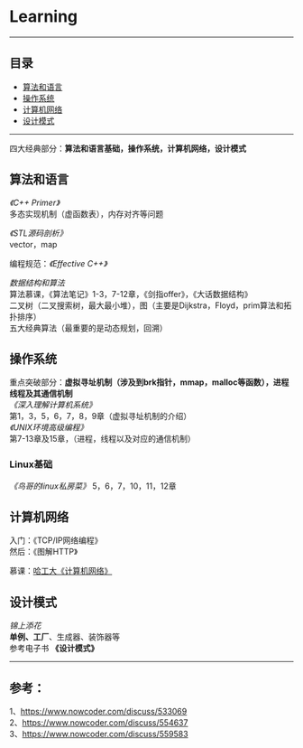 # Learning
-----

## 目录
* [算法和语言](#算法和语言)
* [操作系统](#操作系统)
* [计算机网络](#计算机网络)
* [设计模式](#设计模式)

----
四大经典部分：**算法和语言基础，操作系统，计算机网络，设计模式**

## 算法和语言  
*《C++ Primer》*  
多态实现机制（虚函数表），内存对齐等问题

*《STL源码剖析》*  
vector，map

编程规范：*《Effective C++》*  

*数据结构和算法*  
算法慕课，《算法笔记》1-3，7-12章，《剑指offer》，《大话数据结构》    
二叉树（二叉搜索树，最大最小堆），图（主要是Dijkstra，Floyd，prim算法和拓扑排序）  
五大经典算法（最重要的是动态规划，回溯）  

## 操作系统   
重点突破部分：**虚拟寻址机制（涉及到brk指针，mmap，malloc等函数），进程线程及其通信机制**  
*《深入理解计算机系统》*  
第1，3，5，6，7，8，9章（虚拟寻址机制的介绍）  
*《UNIX环境高级编程》*  
第7-13章及15章，（进程，线程以及对应的通信机制）  
### Linux基础  
*《鸟哥的linux私房菜》* 5，6，7，10，11，12章


## 计算机网络  
入门：《TCP/IP网络编程》  
然后：《图解HTTP》  

慕课：[哈工大《计算机网络》](https://www.icourse163.org/learn/HIT-154005?tid=1206679208#/learn/content?type=detail&id=1211458162&cid=1214120243)

## 设计模式  
*锦上添花*  
**单例、工厂**、生成器、装饰器等  
参考电子书 **《设计模式》**

-----

## 参考：
1、https://www.nowcoder.com/discuss/533069  
2、https://www.nowcoder.com/discuss/554637  
3、https://www.nowcoder.com/discuss/559583
